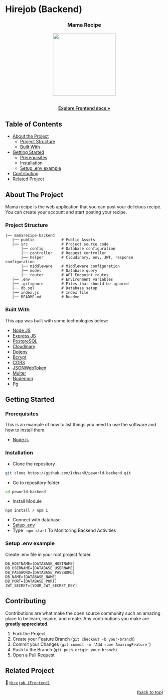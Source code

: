 # Hirejob (Backend)

<!-- Logo -->
<p align="center">

  <h3 align="center">Mama Recipe</h3>
  <p align="center">
    <image align="center" width="200" src='./public/hirejob_logo.png' />
  </p>

  <p align="center">
    <br />
    <a href="https://github.com/IchsanR/peworld-frontend"><strong>Explore Frontend docs »</strong></a>
    <br />
  </p>
</p>

<!-- Table of Contents -->

## Table of Contents

- [About the Project](#about-the-project)
  - [Project Structure](#project-structure)
  - [Built With](#built-with)
- [Getting Started](#getting-started)
  - [Prerequisites](#prerequisites)
  - [Installation](#installation)
  - [Setup .env example](#setup-.env-example)
- [Contributing](#contributing)
- [Related Project](#related-project)

<!-- About The Project -->

## About The Project

Mama recipe is the web application that you can post your delicious recipe. You can create your account and start posting your recipe.

### Project Structure

```
|── mamarecipe-backend
   |── public            # Public Assets
   |── src               # Project source code
       |── config        # Database configuration
       |── controller    # Request controller
       |── helper        # Cloudinary, env, JWT, response configuration
       |── middleware    # Middleware configuration
       |── model         # Database query
       |── router        # API Endpoint routes
   |── .env              # Environment variables
   |── .gitignore        # Files that should be ignored
   |── db.sql            # Database setup
   |── index.js          # Index file
   |── README.md         # Readme
```

### Built With

This app was built with some technologies below:

- [Node JS](https://nodejs.org/en/docs/)
- [Express JS](https://expressjs.com/)
- [PostgreSQL](https://www.postgresql.org/)
- [Cloudinary](https://cloudinary.com/)
- [Dotenv](https://www.npmjs.com/package/dotenv)
- [Bcrypt](https://www.npmjs.com/package/bcrypt)
- [CORS](https://www.npmjs.com/package/cors)
- [JSONWebToken](https://www.npmjs.com/package/jsonwebtoken)
- [Multer](https://www.npmjs.com/package/multer)
- [Nodemon](https://www.npmjs.com/package/nodemon)
- [Pg](https://www.npmjs.com/package/pg)

<!-- Getting Started -->

## Getting Started

### Prerequisites

This is an example of how to list things you need to use the software and how to install them.

- [Node.js](https://nodejs.org/en/download/)

### Installation

- Clone the repository

```sh
git clone https://github.com/IchsanR/peworld-backend.git
```

- Go to repository folder

```sh
cd peworld-backend
```

- Install Module

```
npm install / npm i
```

- Connect with database
- <a href="#setup-env-example">Setup .env</a>
- Type ` npm start` To Monitoring Backend Activities

### Setup .env example

Create .env file in your root project folder.

```env
DB_HOSTNAME=[DATABASE_HOSTNAME]
DB_USERNAME=[DATABASE_USERNAME]
DB_PASSWORD=[DATABASE_PASSWORD]
DB_NAME=[DATABASE_NAME]
DB_PORT=[DATABASE_PORT]
JWT_SECRET=[YOUR_JWT_SECRET_KEY]
```

<!-- Contributing -->

## Contributing

Contributions are what make the open source community such an amazing place to be learn, inspire, and create. Any contributions you make are **greatly appreciated**.

1. Fork the Project
2. Create your Feature Branch (`git checkout -b your-branch`)
3. Commit your Changes (`git commit -m 'Add some AmazingFeature'`)
4. Push to the Branch (`git push origin your-branch`)
5. Open a Pull Request

<!-- Related Projects -->

## Related Project

:rocket: [`Hirejob (Frontend)`](https://github.com/IchsanR/peworld-frontend)

<!-- :rocket: [`Demo Project`](https://mamarecipe-frontend.vercel.app/) -->

<p align="right">(<a href="#top">back to top</a>)</p>
